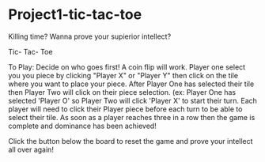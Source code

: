 # Project1-tic-tac-toe

Killing time? Wanna prove your supierior intellect? 

Tic- Tac- Toe

To Play:
Decide on who goes first! A coin flip will work.
Player one select you you piece by clicking "Player X" or "Player Y" then click on the tile where you want to place your piece. 
After Player One has selected their tile then Player Two will click on their piece selection.
(ex: Player One has selected 'Player O' so Player Two will click 'Player X' to start their turn. 
Each player will need to click their Player piece before each turn to be able to select their tile.
As soon as a player reaches three in a row then the game is complete and dominance has been achieved!

Click the button below the board to reset the game and prove your intellect all over again! 
